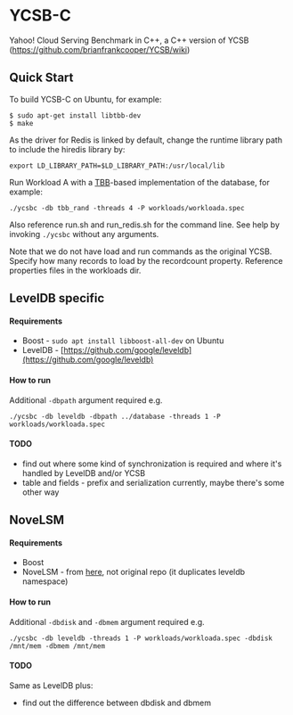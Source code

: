 # YCSB-C

Yahoo! Cloud Serving Benchmark in C++, a C++ version of YCSB (https://github.com/brianfrankcooper/YCSB/wiki)

## Quick Start

To build YCSB-C on Ubuntu, for example:

```
$ sudo apt-get install libtbb-dev
$ make
```

As the driver for Redis is linked by default, change the runtime library path
to include the hiredis library by:
```
export LD_LIBRARY_PATH=$LD_LIBRARY_PATH:/usr/local/lib
```

Run Workload A with a [TBB](https://www.threadingbuildingblocks.org)-based
implementation of the database, for example:
```
./ycsbc -db tbb_rand -threads 4 -P workloads/workloada.spec
```
Also reference run.sh and run\_redis.sh for the command line. See help by
invoking `./ycsbc` without any arguments.

Note that we do not have load and run commands as the original YCSB. Specify
how many records to load by the recordcount property. Reference properties
files in the workloads dir.

## LevelDB specific

#### Requirements

- Boost - `sudo apt install libboost-all-dev` on Ubuntu
- LevelDB - [https://github.com/google/leveldb](https://github.com/google/leveldb)

#### How to run

Additional `-dbpath` argument required e.g.

`./ycsbc -db leveldb -dbpath ../database -threads 1 -P workloads/workloada.spec`

#### TODO

- find out where some kind of synchronization is required and where it's handled by LevelDB and/or YCSB
- table and fields - prefix and serialization currently, maybe there's some other way

## NoveLSM

#### Requirements

- Boost
- NoveLSM - from [here](https://github.com/Guslarz/lsm_nvm), not original repo (it duplicates leveldb namespace)

#### How to run

Additional `-dbdisk` and `-dbmem` argument required e.g.

`./ycsbc -db leveldb -threads 1 -P workloads/workloada.spec -dbdisk /mnt/mem -dbmem /mnt/mem`

#### TODO

Same as LevelDB plus:

- find out the difference between dbdisk and dbmem